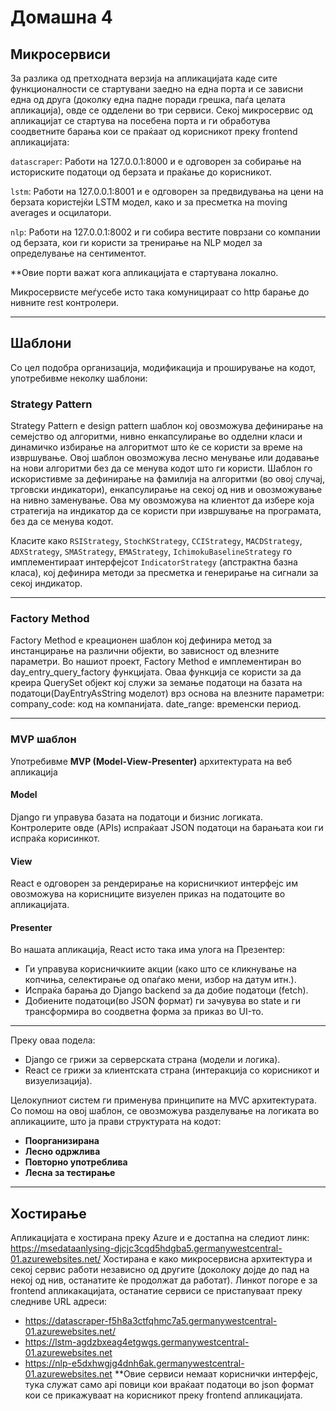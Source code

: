 # Домашна 4

## Микросервиси

За разлика од претходната верзија на апликацијата каде сите функционалности се стартувани заедно на една порта и се зависни една од друга (доколку една падне поради грешка, паѓа целата апликација), овде се одделени во три сервиси.
Секој микросервис од апликацијат се стартува на посебена порта и ги обработува соодветните барања кои се праќаат од корисникот преку frontend апликацијата:

`datascraper`: Работи на 127.0.0.1:8000 и е одговорен за собирање на историските податоци од берзата и праќање до корисникот.

`lstm`: Работи на 127.0.0.1:8001 и е одговорен за предвидувања на цени на берзата користејќи LSTM модел, како и за пресметка на moving averages и осцилатори.

`nlp`: Работи на 127.0.0.1:8002 и ги собира вестите поврзани со компании од берзата, кои ги користи за тренирање на NLP модел за определување на сентиментот.

**Овие порти важат кога апликацијата е стартувана локално.

Микросервисте меѓусебе исто така комуницираат со http барање до нивните rest контролери. 

---
## Шаблони

Со цел подобра организација, модификација и проширување на кодот, употребивме неколку шаблони:

### Strategy Pattern

Strategy Pattern е design pattern шаблон кој овозможува дефинирање на семејство од алгоритми, нивно енкапсулирање во одделни класи и динамичко избирање на алгоритмот што ќе се користи за време на извршување. Овој шаблон овозможува лесно менување или додавање на нови алгоритми без да се менува кодот што ги користи.
Шаблон го искористивме за дефинирање на фамилија на алгоритми (во овој случај, трговски индикатори), енкапсулирање на секој од нив и овозможување на нивно заменување. Ова му овозможува на клиентот да избере која стратегија на индикатор да се користи при извршување на програмата, без да се менува кодот. 

Класите како `RSIStrategy`, `StochKStrategy`, `CCIStrategy`, `MACDStrategy`, `ADXStrategy`, `SMAStrategy`, `EMAStrategy`, `IchimokuBaselineStrategy` го имплементираат интерфејсот `IndicatorStrategy` (апстрактна базна класа), кој дефинира методи за пресметка и генерирање на сигнали за секој индикатор.

---

### Factory Method
Factory Method е креационен шаблон кој дефинира метод за инстанцирање на различни објекти, во зависност од влезните параметри.
Во нашиот проект, Factory Method е имплементиран во day_entry_query_factory функцијата. Оваа функција се користи за да креира QuerySet објект кој служи за земање податоци на базата на податоци(DayEntryAsString моделот) врз основа на влезните параметри:
company_code: код на компанијата.
date_range: временски период.

---

### MVP шаблон

Употребивме **MVP (Model-View-Presenter)** архитектурата на веб апликација

#### Model

Django ги управува базата на податоци и бизнис логиката. Контролерите овде (APIs) испраќаат JSON податоци на барањата кои ги испраќа корисинкот.

#### View

React е одговорен за рендерирање на корисничкиот интерфејс им овозможува на корисниците визуелен приказ на податоците во апликацијата.

#### Presenter

Во нашата апликација, React исто така има улога на Презентер:
- Ги управува корисничкиите акции (како што се кликнување на копчиња,  селектирање од опаѓако мени, избор на датум итн.).
- Испраќа барања до Django backend за да добие податоци (fetch). 
- Добиените податоци(во JSON формат) ги зачувува во state и ги трансформира во соодветна форма за приказ во UI-то.

---

Преку оваа подела:
- Django се грижи за серверската страна (модели и логика).
- React се грижи за клиентската страна (интеракција со корисникот и визуелизација).

Целокупниот систем ги применува принципите на MVC архитектурата. Со помош на овој шаблон, се овозможува разделување на логиката во апликациите, што ја прави структурата на кодот:
- **Поорганизирана**
- **Лесно одржлива**
- **Повторно употреблива**
- **Лесна за тестирање**

---
## Хостирање
Апликацијата е хостирана преку Azure и е достапна на следиот линк: https://msedataanlysing-djcjc3cqd5hdgba5.germanywestcentral-01.azurewebsites.net/ 
Хостирана е како микросервисна архитектура и секој сервис работи независно од другите (доколоку дојде до пад на некој од нив, останатите ќе продолжат да работат).
Линкот погоре е за frontend апликакацијата, останатие сервиси се пристапуваат преку следниве URL адреси:
- https://datascraper-f5h8a3ctfqhmc7a5.germanywestcentral-01.azurewebsites.net/
- https://lstm-agdzbxeag4etgwgs.germanywestcentral-01.azurewebsites.net
- https://nlp-e5dxhwgjg4dnh6ak.germanywestcentral-01.azurewebsites.net
**Овие сервиси немаат кориснички интерфејс, тука служат само api повици кои враќаат податоци во json формат кои се прикажуваат на корисникот преку frontend апликацијата. 
